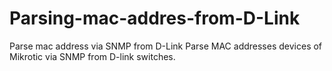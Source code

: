 # Parsing-mac-addres-from-D-Link
Parse mac address via SNMP from D-Link
Parse MAC addresses devices of Mikrotic via SNMP from D-link switches.
